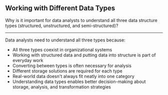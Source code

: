 ## Working with Different Data Types

Why is it important for data analysts to understand all three data structure types (structured, unstructured, and semi-structured)?

---

Data analysts need to understand all three types because:
- All three types coexist in organizational systems
- Working with structured data and putting data into structure is part of everyday work
- Converting between types is often necessary for analysis
- Different storage solutions are required for each type
- Real-world data doesn't always fit neatly into one category
- Understanding data types enables better decision-making about storage, analysis, and transformation strategies

